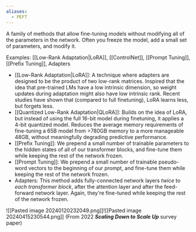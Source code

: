 ```yaml
---
aliases:
  - PEFT
---
```

A family of methods that allow fine-tuning models without modifying all of the parameters in the network. Often you freeze the model, add a small set of parameters, and modify it.

Examples: [[Low-Rank Adaptation|LoRA]], [[ControlNet]], [[Prompt Tuning]], [[Prefix Tuning]], Adapters
- [[Low-Rank Adaptation|LoRA]]: A technique where adapters are designed to be the product of two low-rank matrices. Inspired that the idea that pre-trained LMs have a low intrinsic dimension, so weight updates during adaptation might also have low intrinsic rank. Recent studies have shown that (compared to full finetuning), LoRA learns less, but forgets less.
- [[Quantized Low-Rank Adaptation|QLoRA]]: Builds on the idea of LoRA, but instead of using the full 16-bit model during finetuning, it applies a 4-bit quantized model. Reduces the average memory requirements of fine-tuning a 65B model from >780GB memory to a more manageable 48GB, without meaningfully degrading predictive performance.
- [[Prefix Tuning]]: We prepend a small number of trainable parameters to the hidden states of all of our transformer blocks, and fine-tune them while keeping the rest of the network frozen.
- [[Prompt Tuning]]: We prepend a small number of trainable pseudo-word vectors to the beginning of our prompt, and fine-tune them while keeping the rest of the network frozen.
- Adapters: This method adds fully-connected network layers *twice* to *each transformer block*, after the attention layer and after the feed-forward network layer. Again, they're fine-tuned while keeping the rest of the network frozen.


![[Pasted image 20240120232049.png]]![[Pasted image 20240415230544.png]]
(From 2022 _**Scaling Down to Scale Up**_ survey paper)